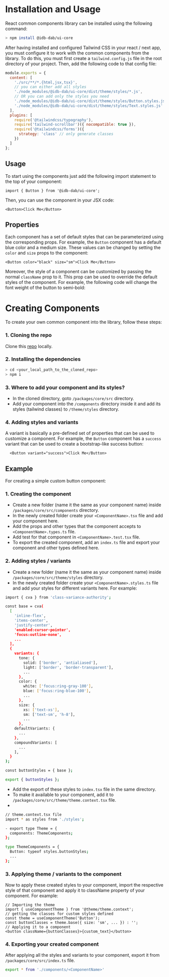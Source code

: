 # Installation and Usage
React common components library can be installed using the following command:

```bash
> npm install @idb-dab/ui-core
```

After having installed and configured Tailwind CSS in your react / next app, you must configure it to work with the common components from the library. To do this, you must first create a `tailwind.config.js` file in the root directory of your project. Then, add the following code to that config file:

```js
module.exports = {
  content: [
    './src/**/*.{html,jsx,tsx}',
    // you can either add all styles
    './node_modules/@idb-dab/ui-core/dist/theme/styles/*.js',
    // OR you can add only the styles you need
    './node_modules/@idb-dab/ui-core/dist/theme/styles/Button.styles.js',
    './node_modules/@idb-dab/ui-core/dist/theme/styles/Text.styles.js'
  ],
  plugins: [
    require('@tailwindcss/typography'),
    require('tailwind-scrollbar')({ nocompatible: true }),
    require('@tailwindcss/forms')({
      strategy: 'class' // only generate classes
    })
  ]
};
```

## Usage
To start using the components just add the following import statement to the top of your component:

```tsx
import { Button } from '@idb-dab/ui-core';
```

Then, you can use the component in your JSX code:

```tsx
<Button>Click Me</Button>
```

## Properties
Each component has a set of default styles that can be parameterized using the corresponding props. For example, the `Button` component has a default blue color and a medium size. These values can be changed by setting the `color` and `size` props to the component:

```tsx
<Button color="black" size="sm">Click Me</Button>
```

Moreover, the style of a component can be customized by passing the normal `className` prop to it. This prop can be used to override the default styles of the component. For example, the following code will change the font weight of the button to semi-bold:

# Creating Components

To create your own common component into the library, follow these steps:

### 1. Cloning the repo
Clone this [repo](https://github.com/idb-dab/lib-ui-common) locally.

### 2. Installing the dependencies
```bash
> cd <your_local_path_to_the_cloned_repo>
> npm i
```

### 3. Where to add your component and its styles?
- In the cloned directory, goto `/packages/core/src` directory.
- Add your component into the `/components` directory inside it and add its styles (tailwind classes) to `/theme/styles` directory.

### 4. Adding styles and variants
A variant is basically a pre-defined set of properties that can be used to customize a component. For example, the `Button` component has a `success` variant that can be used to create a bootstrap-like success button:

```tsx
  <Button variant="success">Click Me</Button>
```

## Example
For creating a simple custom button component:
### 1. Creating the component
- Create a new folder (name it the same as your component name) inside `/packages/core/src/components` directory. 
- In the newly created folder create your `<ComponentName>.tsx` file and add your component here.
- Add the props and other types that the component accepts to `<ComponentName>.types.ts` file.
- Add test for that component in `<ComponentName>.test.tsx` file.
- To export the created component, add an `index.ts` file and export your component and other types defined here.

### 2. Adding styles / variants
- Create a new folder (name it the same as your component name) inside `/packages/core/src/theme/styles` directory. 
- In the newly created folder create your `<ComponentName>.styles.ts` file and add your styles for different variants here. For example:
```bash
import { cva } from 'class-variance-authority';

const base = cva(
  [
    'inline-flex',
    'items-center',
    'justify-center',
    'enabled:cursor-pointer',
    'focus:outline-none',
    ...
  ],
  {
    variants: {
      tone: {
        solid: ['border', 'antialiased'],
        light: ['border', 'border-transparent'],
        ...
      },
      color: {
        white: ['focus:ring-gray-100'],
        blue: ['focus:ring-blue-100'],
        ...
      },
      size: {
        xs: ['text-xs'],
        sm: ['text-sm', 'h-8'],
        ...
      },
    defaultVariants: {
      ...
    },
    compoundVariants: [
      ...
    ],
  }
);

const buttonStyles = { base };

export { buttonStyles };
```

- Add the export of these styles to `index.tsx` file in the same directory.
- To make it available to your component, add it to `/packages/core/src/theme/theme.context.tsx` file. 
- 
```bash
// theme.context.tsx file
import * as styles from './styles';

- export type Theme = {
  components: ThemeComponents;
};

type ThemeComponents = {
  Button: typeof styles.buttonStyles;
  ...
};
```

### 3. Applying theme / variants to the component
Now to apply these created styles to your component, import the respective style of that component and apply it to className property of your component. For example:

```tsx
// Importing the theme
import { useComponentTheme } from '@theme/theme.context';
// getting the classes for custom styles defined
const theme = useComponentTheme('Button');
const buttonClasses = theme.base({ size: 'sm', ... }) : '';
// Applying it to a component
<button className={buttonClasses}>{custom_text}</button>
```

### 4. Exporting your created component
After applying all the styles and variants to your component, export it from `/packages/core/src/index.ts` file.

```bash
export * from './components/<ComponentName>'
```